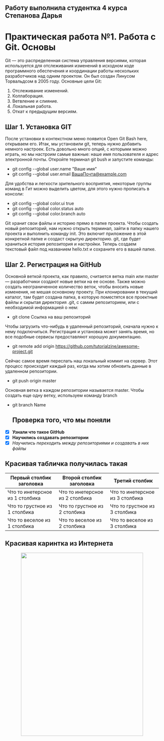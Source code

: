 ## Работу выполнила студентка 4 курса Степанова Дарья
# **Практическая работа №1. Работа с Git. Основы**

Git — это распределенная система управления версиями, которая используется для отслеживания изменений в исходном коде программного обеспечения и координации работы нескольких разработчиков над одним проектом. Он был создан Линусом Торвальдсом в 2005 году.
Основные цели Git:
1.	Отслеживание изменений.
2.	Коллаборация.
3.	Ветвление и слияние.
4.	Локальная работа.
6.	Откат к предыдущим версиям.

## Шаг 1. Установка GIT
После установки в контекстном меню появится Open Git Bash here, открываем его.
Итак, мы установили git, теперь нужно добавить немного настроек. Есть довольно много опций, с которыми можно играть, но мы настроим самые важные: наше имя пользователя и адрес электронной почты. Откройте терминал git bush и запустите команды:
- git config --global user.name "Ваше имя" 
- git config --global user.email ВашаПочта@example.com 

Для удобства и легкости зрительного восприятия, некоторые группы команд в Гит можно выделить цветом, для этого нужно прописать в консоли:
- git config --global color.ui true 
- git config --global color.status auto 
- git config --global color.branch auto

Git хранит свои файлы и историю прямо в папке проекта. Чтобы создать новый репозиторий, нам нужно открыть терминал, зайти в папку нашего проекта и выполнить команду init. Это включит приложение в этой конкретной папке и создаст скрытую директорию. git, где будет храниться история репозитория и настройки.
Теперь создаем текстовый файл под названием hello.txt и сохраните его в вашей папке.

## Шаг 2. Регистрация на GitHub
Основной веткой проекта, как правило, считается ветка main или master — разработчики создают новые ветки на ее основе. Также можно создать неограниченное количество веток, чтобы вносить новые изменения, не мешая основному проекту.
При клонировании в текущий каталог, там будет создана папка, в которую поместятся все проектные файлы и скрытая директория .git, с самим репозиторием, или с необходимой информацией о нем:
- git clone Ссылка на ваш репозиторий 

Чтобы загрузить что-нибудь в удаленный репозиторий, сначала нужно к нему подключиться. Регистрация и установка может занять время, но все подобные сервисы предоставляют хорошую документацию.
- git remote add origin https://github.com/tutorialzine/awesome-project.git 

Сейчас самое время переслать наш локальный коммит на сервер. Этот процесс происходит каждый раз, когда мы хотим обновить данные в удаленном репозитории.
- git push origin master 

Основная ветка в каждом репозитории называется master. Чтобы создать еще одну ветку, используем команду branch <name> 
- git branch Name 

  ## Проверка того, что мы поняли
- [X] **Узнали что такое GitHub**
- [X] **Научились создавать репозитории**
- [X] *Научились переходить между репозиториями и создавать в них файлы*

## Красивая табличка получилась такая
Первый столбик заголовка| Второй столбик заголовка| Третий столбик
------------ | ------------- | -------------
Что то инетерсное из 1 столбика| Что то инетерсное из 2 столбика| Что то инетерсное из 3 столбика
Что то грустное из 1 столбика| Что то грустное из 2 столбика| Что то грустное из 3 столбика
Что то веселое из 1 столбика| Что то веселое из 2 столбика| Что то веселое из 3 столбика

## Красивая каринтка из Интернета

<p align="center">
  <img width="400" height="600" src="https://img.freepik.com/free-photo/cute-ai-generated-cartoon-bunny_23-2150288872.jpg?size=338&ext=jpg&ga=GA1.1.1297763733.1728345600&semt=ais_hybrid">
</p>
